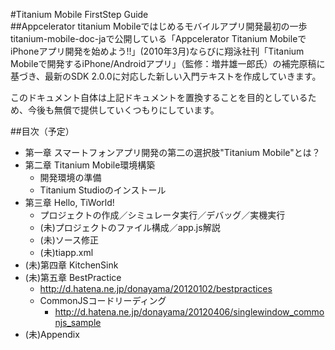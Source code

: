 #Titanium Mobile FirstStep Guide  
##Appcelerator titanium Mobileではじめるモバイルアプリ開発最初の一歩
titanium-mobile-doc-jaで公開している「Appcelerator Titanium MobileでiPhoneアプリ開発を始めよう!!」(2010年3月)ならびに翔泳社刊「Titanium Mobileで開発するiPhone/Androidアプリ」（監修：増井雄一郎氏）の補完原稿に基づき、最新のSDK 2.0.0に対応した新しい入門テキストを作成していきます。

このドキュメント自体は上記ドキュメントを置換することを目的としているため、今後も無償で提供していくつもりにしています。

##目次（予定）

- 第一章 スマートフォンアプリ開発の第二の選択肢"Titanium Mobile"とは？
- 第二章 Titanium Mobile環境構築
    - 開発環境の準備
    - Titanium Studioのインストール
- 第三章 Hello, TiWorld!
    - プロジェクトの作成／シミュレータ実行／デバッグ／実機実行
    - (未)プロジェクトのファイル構成／app.js解説
    - (未)ソース修正
    - (未)tiapp.xml
- (未)第四章 KitchenSink
- (未)第五章 BestPractice
    - http://d.hatena.ne.jp/donayama/20120102/bestpractices
    - CommonJSコードリーディング
        - http://d.hatena.ne.jp/donayama/20120406/singlewindow_commonjs_sample
- (未)Appendix